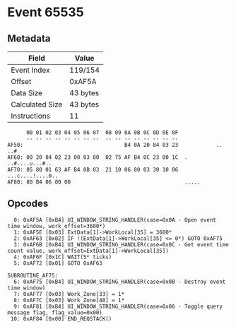 # Event 65535

## Metadata

| Field           | Value    |
|-----------------|----------|
| Event Index     | 119/154  |
| Offset          | 0xAF5A   |
| Data Size       | 43 bytes |
| Calculated Size | 43 bytes |
| Instructions    | 11       |

```
      00 01 02 03 04 05 06 07  08 09 0A 0B 0C 0D 0E 0F
      -- -- -- -- -- -- -- --  -- -- -- -- -- -- -- --
AF50:                                B4 0A 20 84 03 23            .. ..#
AF60: 00 20 84 02 23 00 03 80  02 75 AF B4 0C 23 00 1C  . ..#....u...#..
AF70: 05 80 01 63 AF B4 0B 03  21 10 06 80 03 30 10 06  ...c....!....0..
AF80: 80 B4 06 00 00                                    .....           
```

## Opcodes

```
  0: 0xAF5A [0xB4] UI_WINDOW_STRING_HANDLER(case=0x0A - Open event time window, work_offset=3600*)
  1: 0xAF5E [0x03] ExtData[1]->WorkLocal[35] = 3600*
  2: 0xAF63 [0x02] IF !(ExtData[1]->WorkLocal[35] <= 0*) GOTO 0xAF75
  3: 0xAF6B [0xB4] UI_WINDOW_STRING_HANDLER(case=0x0C - Get event time count value, work_offset=ExtData[1]->WorkLocal[35])
  4: 0xAF6F [0x1C] WAIT(5* ticks)
  5: 0xAF72 [0x01] GOTO 0xAF63

SUBROUTINE_AF75:
  6: 0xAF75 [0xB4] UI_WINDOW_STRING_HANDLER(case=0x0B - Destroy event time window)
  7: 0xAF77 [0x03] Work_Zone[33] = 1*
  8: 0xAF7C [0x03] Work_Zone[48] = 1*
  9: 0xAF81 [0xB4] UI_WINDOW_STRING_HANDLER(case=0x06 - Toggle query message flag, flag_value=0x00)
 10: 0xAF84 [0x00] END_REQSTACK()
```

